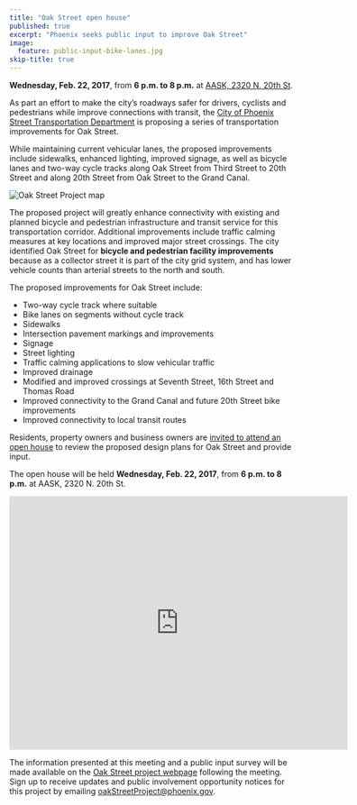 ```yaml
---
title: "Oak Street open house"
published: true
excerpt: "Phoenix seeks public input to improve Oak Street"
image:
  feature: public-input-bike-lanes.jpg
skip-title: true
---
```


**Wednesday, Feb. 22, 2017**, from **6 p.m. to 8 p.m.** at [AASK, 2320 N. 20th St](https://goo.gl/maps/rRA9CUMqFxn).

As part an effort to make the city’s roadways safer for drivers, cyclists and pedestrians while improve connections with transit,
the [City of Phoenix Street Transportation Department]() is proposing a series of transportation improvements for Oak Street.

While maintaining current vehicular lanes, the proposed improvements include sidewalks, enhanced lighting, improved signage,
as well as bicycle lanes and two-way cycle tracks along Oak Street from Third Street to 20th Street and along 20th Street from Oak Street to the Grand Canal.

![Oak Street Project map](https://www.phoenix.gov/streetssite/MediaAssets/Oak%20Street%20Project%20Area%20Map.jpg)

The proposed project will greatly enhance connectivity with existing and planned bicycle and pedestrian infrastructure and transit service for this transportation corridor.
Additional improvements include traffic calming measures at key locations and improved major street crossings.
The city identified Oak Street for **bicycle and pedestrian facility improvements** because as a collector street it is part of the city grid system, and has lower vehicle counts than arterial streets to the north and south.

The proposed improvements for Oak Street include:

* Two-way cycle track where suitable
* Bike lanes on segments without cycle track
* Sidewalks
* Intersection pavement markings and improvements
* Signage
* Street lighting
* Traffic calming applications to slow vehicular traffic
* Improved drainage
* Modified and improved crossings at Seventh Street, 16th Street and Thomas Road
* Improved connectivity to the Grand Canal and future 20th Street bike improvements
* Improved connectivity to local transit routes

Residents, property owners and business owners are [invited to attend an open house](https://www.phoenix.gov/news/streets/1628) to review the proposed design plans for Oak Street and provide input.

The open house will be held **Wednesday, Feb. 22, 2017**, from **6 p.m. to 8 p.m.** at AASK, 2320 N. 20th St.

<iframe
src="https://www.google.com/maps/embed?pb=!1m14!1m8!1m3!1d13312.32044448783!2d-112.0392499!3d33.473265!3m2!1i1024!2i768!4f13.1!3m3!1m2!1s0x0%3A0x71573ecf94ee5b2f!2sAASK!5e0!3m2!1sen!2sus!4v1486003971271" width="600" height="450" frameborder="0" style="border:0" allowfullscreen></iframe>

The information presented at this meeting and a public input survey will be made available on the [Oak Street project webpage](https://www.phoenix.gov/news/streets/1628) following the meeting.
Sign up to receive updates and public involvement opportunity notices for this project by emailing [oakStreetProject@phoenix.gov](mailto:oakStreetProject@phoenix.gov).
